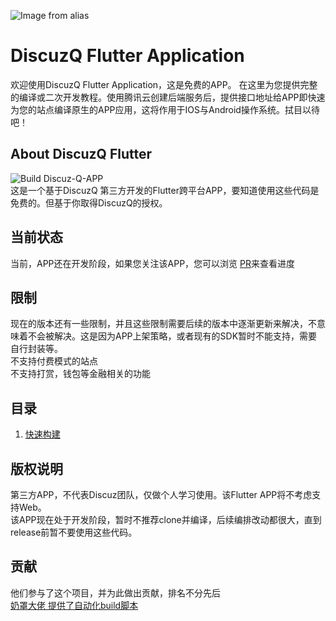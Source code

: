 ![Image from alias](/logo.png)  

# DiscuzQ Flutter Application 
欢迎使用DiscuzQ Flutter Application，这是免费的APP。
在这里为您提供完整的编译或二次开发教程。使用腾讯云创建后端服务后，提供接口地址给APP即快速为您的站点编译原生的APP应用，这将作用于IOS与Android操作系统。拭目以待吧！

## About DiscuzQ Flutter  
![Build Discuz-Q-APP](https://github.com/virskor/DiscuzQ/workflows/Build%20Discuz-Q-APP/badge.svg)  
这是一个基于DiscuzQ 第三方开发的Flutter跨平台APP，要知道使用这些代码是免费的。但基于你取得DiscuzQ的授权。

## 当前状态
当前，APP还在开发阶段，如果您关注该APP，您可以浏览
[PR](https://github.com/virskor/DiscuzQ/projects/1)来查看进度

## 限制
现在的版本还有一些限制，并且这些限制需要后续的版本中逐渐更新来解决，不意味着不会被解决。这是因为APP上架策略，或者现有的SDK暂时不能支持，需要自行封装等。  
不支持付费模式的站点  
不支持打赏，钱包等金融相关的功能  

## 目录
1. [快速构建](/docs/build)

## 版权说明
第三方APP，不代表Discuz团队，仅做个人学习使用。该Flutter APP将不考虑支持Web。  
该APP现在处于开发阶段，暂时不推荐clone并编译，后续编排改动都很大，直到release前暂不要使用这些代码。  

## 贡献
他们参与了这个项目，并为此做出贡献，排名不分先后  
[奶罩大佬 提供了自动化build脚本](https://github.com/naizhao/Build-Discuz-Q-Flutter)